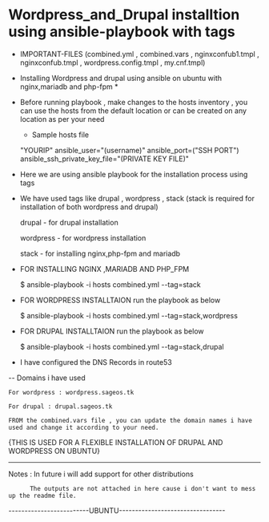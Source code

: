 # Wordpress_and_Drupal installtion using ansible-playbook with tags

* IMPORTANT-FILES
(combined.yml , combined.vars , nginxconfub1.tmpl , nginxconfub.tmpl , wordpress.config.tmpl , my.cnf.tmpl)

* Installing Wordpress and drupal using ansible on ubuntu with nginx,mariadb and php-fpm *

* Before running playbook , make changes to the hosts inventory , you can use the hosts from the default location or can be created on any location as per your need

  * Sample hosts file
 
   "YOURIP" ansible_user="(username)" ansible_port=("SSH PORT") ansible_ssh_private_key_file="(PRIVATE KEY FILE)"
 

* Here we are using ansible playbook for the installation process using tags

 - We have used tags like drupal , wordpress , stack (stack is required for installation of both wordpress and drupal)
   
   drupal - for drupal installation
   
   wordpress - for wordpress installation
   
   stack - for installing nginx,php-fpm and mariadb
   

* FOR INSTALLING NGINX ,MARIADB AND PHP_FPM 

  $ ansible-playbook -i hosts combined.yml --tag=stack
   
* FOR WORDPRESS INSTALLTAION run the playbook as below
  
   $ ansible-playbook -i hosts combined.yml --tag=stack,wordpress
   
* FOR DRUPAL INSTALLTAION run the playbook as below

  $ ansible-playbook -i hosts combined.yml --tag=stack,drupal
  
* I have configured the DNS Records in route53 

-- Domains i have used
 
    For wordpress : wordpress.sageos.tk
    
    For drupal : drupal.sageos.tk
    
    FROM the combined.vars file , you can update the domain names i have used and change it according to your need.
  
  {THIS IS USED FOR A FLEXIBLE INSTALLATION OF DRUPAL AND WORDPRESS ON UBUNTU}
  
  -------------------------------------------------------------------------------
  Notes : In future i will add support for other distributions
  
          The outputs are not attached in here cause i don't want to mess up the readme file.
          
          
          
  -------------------------UBUNTU---------------------------------
          
